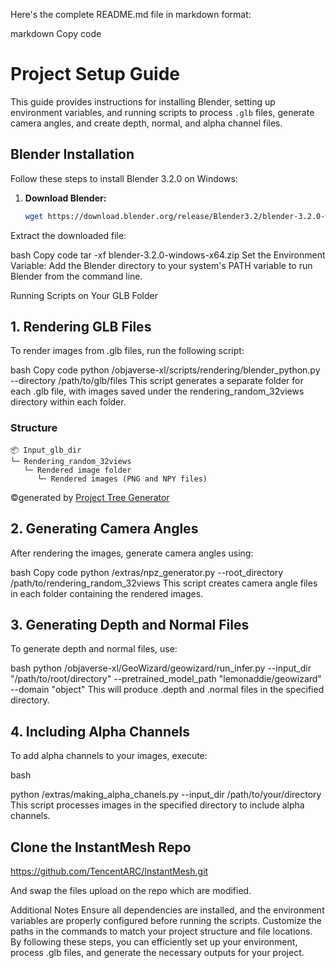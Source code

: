 

Here's the complete README.md file in markdown format:

markdown
Copy code
# Project Setup Guide

This guide provides instructions for installing Blender, setting up environment variables, and running scripts to process `.glb` files, generate camera angles, and create depth, normal, and alpha channel files.

## Blender Installation

Follow these steps to install Blender 3.2.0 on Windows:

1. **Download Blender:**
   ```bash
   wget https://download.blender.org/release/Blender3.2/blender-3.2.0-windows-x64.zip
Extract the downloaded file:

bash
Copy code
tar -xf blender-3.2.0-windows-x64.zip
Set the Environment Variable:
Add the Blender directory to your system's PATH variable to run Blender from the command line.

Running Scripts on Your GLB Folder
## 1. Rendering GLB Files
To render images from .glb files, run the following script:

bash
Copy code
python /objaverse-xl/scripts/rendering/blender_python.py --directory /path/to/glb/files
This script generates a separate folder for each .glb file, with images saved under the rendering_random_32views directory within each folder.

### Structure 

```
📦 Input_glb_dir
└─ Rendering_random_32views
   └─ Rendered image folder
      └─ Rendered images (PNG and NPY files)
```
©generated by [Project Tree Generator](https://woochanleee.github.io/project-tree-generator)


## 2. Generating Camera Angles
After rendering the images, generate camera angles using:

bash
Copy code
python /extras/npz_generator.py --root_directory /path/to/rendering_random_32views
This script creates camera angle files in each folder containing the rendered images.

## 3. Generating Depth and Normal Files
To generate depth and normal files, use:

bash
python /objaverse-xl/GeoWizard/geowizard/run_infer.py --input_dir "/path/to/root/directory" --pretrained_model_path "lemonaddie/geowizard" --domain "object"
This will produce .depth and .normal files in the specified directory.

## 4. Including Alpha Channels
To add alpha channels to your images, execute:

bash

python /extras/making_alpha_chanels.py --input_dir /path/to/your/directory
This script processes images in the specified directory to include alpha channels.


## Clone the InstantMesh Repo 
https://github.com/TencentARC/InstantMesh.git

And swap the files upload on the repo which are modified.

Additional Notes
Ensure all dependencies are installed, and the environment variables are properly configured before running the scripts.
Customize the paths in the commands to match your project structure and file locations.
By following these steps, you can efficiently set up your environment, process .glb files, and generate the necessary outputs for your project.



